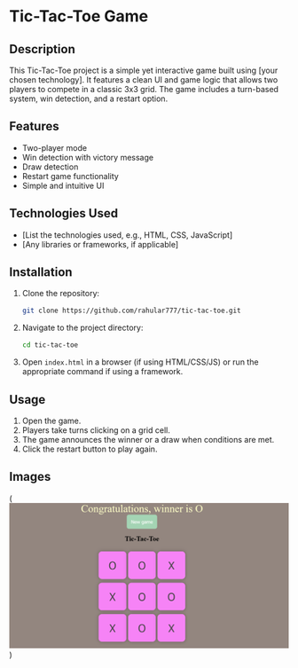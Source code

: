 # Tic-Tac-Toe Game

## Description
This Tic-Tac-Toe project is a simple yet interactive game built using [your chosen technology]. It features a clean UI and game logic that allows two players to compete in a classic 3x3 grid. The game includes a turn-based system, win detection, and a restart option.

## Features
- Two-player mode
- Win detection with victory message
- Draw detection
- Restart game functionality
- Simple and intuitive UI

## Technologies Used
- [List the technologies used, e.g., HTML, CSS, JavaScript]
- [Any libraries or frameworks, if applicable]

## Installation
1. Clone the repository:
   ```sh
   git clone https://github.com/rahular777/tic-tac-toe.git
   ```
2. Navigate to the project directory:
   ```sh
   cd tic-tac-toe
   ```
3. Open `index.html` in a browser (if using HTML/CSS/JS) or run the appropriate command if using a framework.

## Usage
1. Open the game.
2. Players take turns clicking on a grid cell.
3. The game announces the winner or a draw when conditions are met.
4. Click the restart button to play again.

## Images
(![Screenshot:](images/img1.png))

